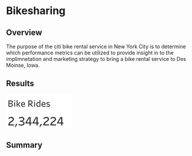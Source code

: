 # Bikesharing
## Overview
The purpose of the citi bike rental service in New York City is to determine which performance metrics can be utilized to provide insight in to the implimnetation and marketing strategy to bring a bike rental service to Des Moinse, Iowa. 
## Results
![](Images/Bike%20Rides.png)

## Summary 

